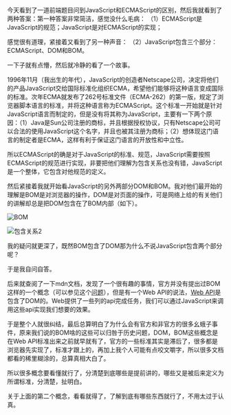 今天看到了一道前端题目问到JavaScript和ECMAScript的区别，然后我就看到了两种答案：第一种答案非常简洁，感觉没什么毛病：
（1）ECMAScript是JavaScript的规范；JavaScript是对ECMAScript的实现；

感觉很有道理，紧接着又看到了另一种声音：
（2）JavaScript包含三个部分：ECMAScript、DOM和BOM。

一下子就有点懵，然后就冷静的看了一个故事。

1996年11月（我出生的年代），JavaScript的创造者Netscape公司，决定将他们的产品JavaScript交给国际标准化组织ECMA，希望他们能够将这种语言变成国际的标准。次年ECMA就发布了262号标准文件（ECMA-262）的第一版，规定了浏览器脚本语言的标准，并将这种语言称为ECMAScript。这个标准一开始就是针对JavaScript语言而制定的，但是没有将其称为JavaScript，主要有一下两个原因：（1）Java是Sun公司注册的商标，并且根据授权协议，只有Netscape公司可以合法的使用JavaScript这个名字，并且也被其注册为商标；（2）想体现这门语言的制定者是ECMA，这样有利于保证这门语言的开放性和中立性。

所以ECMAScript的确是对于JavaScript的标准、规范，JavaScript需要按照ECMAScript的规范进行实现，非要把他们理解为包含关系也没有错，JavaScript是一个整体，它包含对他规范的定义。

然后紧接着我就开始看JavaScript的另外两部分DOM和BOM。我对他们最开始的理解是BOM是对浏览器的操作，DOM是对页面的操作，可是网络上给的有关他们的讲解却总是把DOM包含在了BOM内部（如下）。

![BOM](https://img-blog.csdnimg.cn/20190602220225349.png?x-oss-process=image/watermark,type_ZmFuZ3poZW5naGVpdGk,shadow_10,text_aHR0cHM6Ly9ibG9nLmNzZG4ubmV0L0tpbGl0b3U=,size_16,color_FFFFFF,t_70)

![包含关系2](https://img-blog.csdn.net/20161206225231482?watermark/2/text/aHR0cDovL2Jsb2cuY3Nkbi5uZXQvdTAxMzMwNTc4Mw==/font/5a6L5L2T/fontsize/400/fill/I0JBQkFCMA==/dissolve/70/gravity/Center)

我的疑问就更深了，既然BOM包含了DOM那为什么不说JavaScript包含两个部分呢？

于是我自问自答。

后来就查阅了一下mdn文档，发现了一个很有趣的事情，官方并没有提出过BOM这样的一个概念（可以参见这个[问题](https://stackoverflow.com/questions/56370293/looking-for-official-docs-for-all-javascript-bom-dom-built-in-objects)），但是有一个Web API的说法，[Web API](https://developer.mozilla.org/zh-CN/docs/Web/Reference/API)是包含了DOM的。Web提供了一些列的api完成任务，我们可以通过JavaScript来调用这些api实现我们想要的效果。

于是整个人就很纠结，最后总算明白了为什么会有官方和非官方的很多幺蛾子事件，原来我们说的BOM啥的这些可以归咎于历史问题，DOM，BOM这些概念是在Web API标准出来之前就早就有了，官方的一些标准其实是滞后了，很多都是浏览器先实现了，标准才跟上的，再加上我个人可能有点咬文嚼字，所以很多文档都看的稀里糊涂的，总算真相大白了。

所以很多概念要看懂就行了，分清楚到底哪些是提前讲的，哪些又是被后来定义为所谓标准，分清楚，扯明白。

关于上面的第二个概念，看看就得了，了解到底有哪些东西就行了，不用太过于认真。